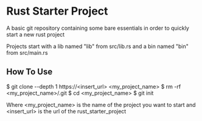 # Rust Starter Project

A basic git repository containing some bare essentials
in order to quickly start a new rust project

Projects start with a lib named "lib" from src/lib.rs
and a bin named "bin" from src/main.rs

## How To Use
$ git clone --depth 1 https://<insert_url> <my_project_name>
$ rm -rf <my_project_name>/.git
$ cd <my_project_name>
$ git init

Where <my_project_name> is the name of the project you want to start
and <insert_url> is the url of the rust_starter_project
